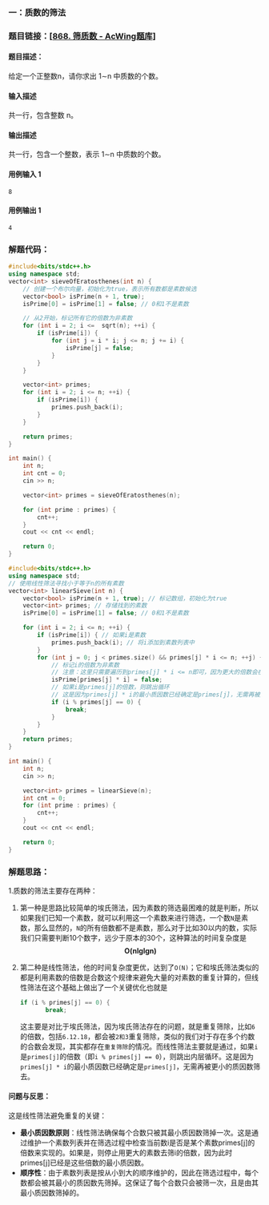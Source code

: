 ### 一：质数的筛法



### 题目链接：[[868. 筛质数 - AcWing题库](https://www.acwing.com/problem/content/870/)]



#### 题目描述：

给定一个正整数n，请你求出 1∼n 中质数的个数。

#### 输入描述

共一行，包含整数 n。

#### 输出描述

共一行，包含一个整数，表示 1∼n 中质数的个数。

#### 用例输入 1



```
8
```



#### 用例输出 1



```
4
```



### 解题代码：



```cpp
#include<bits/stdc++.h>
using namespace std;
vector<int> sieveOfEratosthenes(int n) {
    // 创建一个布尔向量，初始化为true，表示所有数都是素数候选
    vector<bool> isPrime(n + 1, true);
    isPrime[0] = isPrime[1] = false; // 0和1不是素数

    // 从2开始，标记所有它的倍数为非素数
    for (int i = 2; i <=  sqrt(n); ++i) {
        if (isPrime[i]) {
            for (int j = i * i; j <= n; j += i) {
                isPrime[j] = false;
            }
        }
    }

    vector<int> primes;
    for (int i = 2; i <= n; ++i) {
        if (isPrime[i]) {
            primes.push_back(i);
        }
    }

    return primes;
}

int main() {
    int n;
    int cnt = 0;
    cin >> n;

    vector<int> primes = sieveOfEratosthenes(n);

    for (int prime : primes) {
        cnt++;
    }
    cout << cnt << endl;

    return 0;
}
```

```cpp
#include<bits/stdc++.h>
using namespace std;
// 使用线性筛法寻找小于等于n的所有素数
vector<int> linearSieve(int n) {
    vector<bool> isPrime(n + 1, true); // 标记数组，初始化为true
    vector<int> primes; // 存储找到的素数
    isPrime[0] = isPrime[1] = false; // 0和1不是素数

    for (int i = 2; i <= n; ++i) {
        if (isPrime[i]) { // 如果i是素数
            primes.push_back(i); // 将i添加到素数列表中
        }
        for (int j = 0; j < primes.size() && primes[j] * i <= n; ++j) {
            // 标记i的倍数为非素数
            // 注意：这里只需要遍历到primes[j] * i <= n即可，因为更大的倍数会在后面的迭代中被标记
            isPrime[primes[j] * i] = false;
            // 如果i是primes[j]的倍数，则跳出循环
            // 这是因为primes[j] * i的最小质因数已经确定是primes[j]，无需再被更小的质因数筛去
            if (i % primes[j] == 0) {
                break;
            }
        }
    }
    return primes;
}

int main() {
    int n;
    cin >> n;

    vector<int> primes = linearSieve(n);
    int cnt = 0;
    for (int prime : primes) {
        cnt++;
    }
    cout << cnt << endl;

    return 0;
}
```



### 解题思路：

1.质数的筛法主要存在两种：

1) 第一种是思路比较简单的埃氏筛法，因为素数的筛选最困难的就是判断，所以如果我们已知一个素数，就可以利用这一个素数来进行筛选，一个数`N`是素数，那么显然的，`N`的所有倍数都不是素数，那么对于比如30以内的数，实际我们只需要判断10个数字，远少于原本的30个，这种算法的时间复杂度是
    $$
    \mathbf{O\left ( n lglgn \right )}
    $$

2) 第二种是线性筛法，他的时间复杂度更优，达到了`O(N)`；它和埃氏筛法类似的都是利用素数的倍数是合数这个规律来避免大量的对素数的重复计算的，但线性筛法在这个基础上做出了一个关键优化也就是

    ```cpp
    if (i % primes[j] == 0) {
           break;	
    ```

    这主要是对比于埃氏筛法，因为埃氏筛法存在的问题，就是重复筛除，比如`6`的倍数，包括`6.12.18`，都会被`2和3`重复筛除，类似的我们对于存在多个约数的合数会发现，其实都存在`重复筛除`的情况。而线性筛法主要就是通过，如果`i`是`primes[j]`的倍数（即`i % primes[j] == 0`），则跳出内层循环。这是因为`primes[j] * i`的最小质因数已经确定是`primes[j]`，无需再被更小的质因数筛去。

#### 问题与反思：

这是线性筛法避免重复的关键：

- **最小质因数原则**：线性筛法确保每个合数只被其最小质因数筛掉一次。这是通过维护一个素数列表并在筛选过程中检查当前数i是否是某个素数primes[j]的倍数来实现的。如果是，则停止用更大的素数去筛i的倍数，因为此时primes[j]已经是这些倍数的最小质因数。
- **顺序性**：由于素数列表是按从小到大的顺序维护的，因此在筛选过程中，每个数都会被其最小的质因数先筛掉。这保证了每个合数只会被筛一次，且是由其最小质因数筛掉的。

